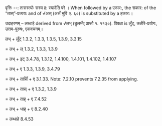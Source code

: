 

वृत्तिः --: तासस्त्योः सस्य ह: स्यादेति परे । When followed by a एकार:, the सकार: of the “तास्”-प्रत्यय: and of √अस् (असँ भुवि २. ६०) is substituted by a हकार:।


उदाहरणम् – लब्धाहे derived from √लभ् (डुलभँष् प्राप्तौ १. ११३०). विवक्षा is लुँट्, कर्तरि-प्रयोगः, उत्तम-पुरुषः, एकवचनम्।


लभ् + लुँट् 1.3.2, 1.3.3, 1.3.5, 1.3.9, 3.3.15 

= लभ् + ल् 1.3.2, 1.3.3, 1.3.9 

= लभ् + इट् 3.4.78, 1.3.12, 1.4.100, 1.4.101, 1.4.102, 1.4.107 

= लभ् + ए 1.3.3, 1.3.9, 3.4.79 

= लभ् + तासिँ + ए 3.1.33. Note: 7.2.10 prevents 7.2.35 from applying. 

= लभ् + तास् + ए 1.3.2, 1.3.9 

= लभ् + ताह् + ए 7.4.52 

= लभ् + धाह् + ए 8.2.40 

= लब्धाहे 8.4.53

